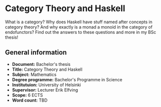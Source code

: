 # Category Theory and Haskell

What is a category?
Why does Haskell have stuff named after concepts in category theory?
And why exactly is a monad a monoid in the category of endofunctors?
Find out the answers to these questions and more in my BSc thesis!

## General information
- **Document:** Bachelor's thesis
- **Title:** Category Theory and Haskell
- **Subject:** Mathematics
- **Degree programme:** Bachelor's Programme in Science
- **Institutuion:** University of Helsinki
- **Supervisor:** Lecturer Erik Elfving
- **Scope:** 6 ECTS
- **Word count:** TBD
